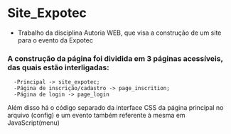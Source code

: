 # Site_Expotec
- Trabalho da disciplina Autoria WEB, que visa a construção de um site para o evento da Expotec
### A construção da página foi dividida em 3 páginas acessíveis, das quais estão interligadas:
      -Principal -> site_expotec;
      -Página de inscrição/cadastro -> page_inscrition;
      -Página de login -> page_login  
Além disso há o código separado da interface CSS da página principal no arquivo (config) e um evento também referente à mesma em JavaScript(menu)
